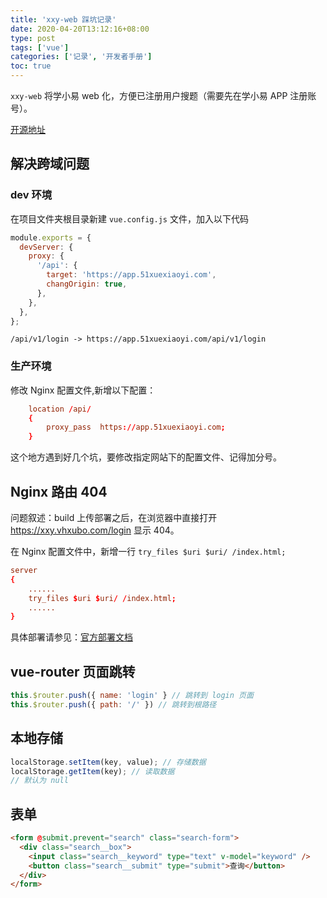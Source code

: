 ```yaml
---
title: 'xxy-web 踩坑记录'
date: 2020-04-20T13:12:16+08:00
type: post
tags: ['vue']
categories: ['记录', '开发者手册']
toc: true
---
```


`xxy-web` 将学小易 web 化，方便已注册用户搜题（需要先在学小易 APP 注册账号）。

[开源地址](https://github.com/vhxubo/xxy-web)

## 解决跨域问题

### dev 环境

在项目文件夹根目录新建 `vue.config.js` 文件，加入以下代码

```JavaScript
module.exports = {
  devServer: {
    proxy: {
      '/api': {
        target: 'https://app.51xuexiaoyi.com',
        changOrigin: true,
      },
    },
  },
};
```

```
/api/v1/login -> https://app.51xuexiaoyi.com/api/v1/login
```

### 生产环境

修改 Nginx 配置文件,新增以下配置：

```conf
    location /api/
    {
        proxy_pass  https://app.51xuexiaoyi.com;
    }
```

这个地方遇到好几个坑，要修改指定网站下的配置文件、记得加分号。

## Nginx 路由 404

问题叙述：build 上传部署之后，在浏览器中直接打开 https://xxy.vhxubo.com/login 显示 404。

在 Nginx 配置文件中，新增一行 `try_files $uri $uri/ /index.html;`

```conf
server
{
    ......
    try_files $uri $uri/ /index.html;
    ......
}

```

具体部署请参见：[官方部署文档](https://cli.vuejs.org/zh/guide/deployment.html#docker-nginx)

## vue-router 页面跳转

```JavaScript
this.$router.push({ name: 'login' } // 跳转到 login 页面
this.$router.push({ path: '/' }) // 跳转到根路径
```

## 本地存储

```JavaScript
localStorage.setItem(key, value); // 存储数据
localStorage.getItem(key); // 读取数据
// 默认为 null
```

## 表单

```HTML
<form @submit.prevent="search" class="search-form">
  <div class="search__box">
    <input class="search__keyword" type="text" v-model="keyword" />
    <button class="search__submit" type="submit">查询</button>
  </div>
</form>
```
